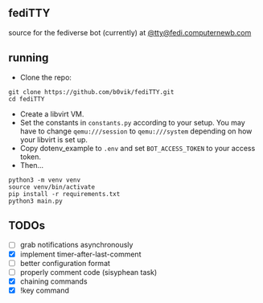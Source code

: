 ## fediTTY
source for the fediverse bot (currently) at [@tty@fedi.computernewb.com](https://fedi.computernewb.com/@tty)  

## running
- Clone the repo:
```shell
git clone https://github.com/b0vik/fediTTY.git
cd fediTTY
```
- Create a libvirt VM.
- Set the constants in `constants.py` according to your setup. You may have to change `qemu:///session` to `qemu:///system` depending on how your libvirt is set up.
- Copy dotenv_example to `.env` and set `BOT_ACCESS_TOKEN` to your access token.
- Then...
```shell
python3 -m venv venv
source venv/bin/activate
pip install -r requirements.txt
python3 main.py
```

## TODOs
- [ ] grab notifications asynchronously
- [x] implement timer-after-last-comment
- [ ] better configuration format
- [ ] properly comment code (sisyphean task)
- [x] chaining commands
- [x] !key command
